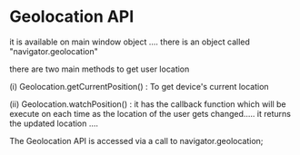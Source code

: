 # Geolocation API

it is available on main window object ....
there is an object called "navigator.geolocation"

there are two main methods to get user location

(i) Geolocation.getCurrentPosition() : 
        To get device's current location

(ii) Geolocation.watchPosition() : 
       it has the callback function which will be execute on each time as the location of the user gets changed.....
       it returns the updated location ....
    
The Geolocation API is accessed via a call to navigator.geolocation; 
